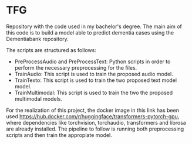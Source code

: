 # TFG

Repository with the code used in my bachelor's degree. The main aim of this code is to build a model able to predict dementia cases using the Dementiabank repository.

The scripts are structured as follows:

- PreProcessAudio and PreProcessText: Python scripts in order to perform the necessary preprocessing for the files.
- TrainAudio: This script is used to train the proposed audio model.
- TrainTexto: This script is used to train the two proposed text model model.
- TrainMultimodal: This script is used to train the two the proposed multimodal models.

For the realization of this project, the docker image in this link has been used https://hub.docker.com/r/huggingface/transformers-pytorch-gpu, where dependencies like torchvision, torchaudio, transformers and librosa are already installed. The pipeline to follow is running both preprocessing scripts and then train the appropiate model.
